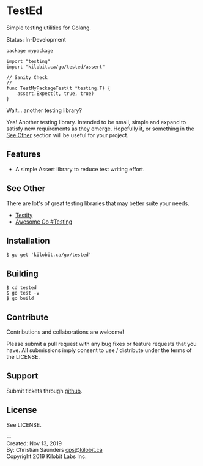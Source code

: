 TestEd
======

Simple testing utilities for Golang.

Status: In-Development

```
package mypackage

import "testing"
import "kilobit.ca/go/tested/assert"

// Sanity Check
//
func TestMyPackageTest(t *testing.T) {
	assert.Expect(t, true, true)
}

```

Wait... another testing library?

Yes!  Another testing library.  Intended to be small, simple and
expand to satisfy new requirements as they emerge.  Hopefully it, or
something in the [See Other](#see-other) section will be useful for
your project.

Features
--------

- A simple Assert library to reduce test writing effort.

See Other
---------

There are lot's of great testing libraries that may better suite your
needs.

- [Testify](https://github.com/stretchr/testify)
- [Awesome Go #Testing](https://github.com/avelino/awesome-go#testing)

Installation
------------

```
$ go get 'kilobit.ca/go/tested'
```

Building
--------

```
$ cd tested
$ go test -v
$ go build
```

Contribute
----------

Contributions and collaborations are welcome!

Please submit a pull request with any bug fixes or feature requests
that you have. All submissions imply consent to use / distribute under
the terms of the LICENSE.

Support
-------

Submit tickets through [github](https://github.com/kilobit/tested).

License
-------

See LICENSE.

--  
Created: Nov 13, 2019  
By: Christian Saunders <cps@kilobit.ca>  
Copyright 2019 Kilobit Labs Inc.  
  
  
